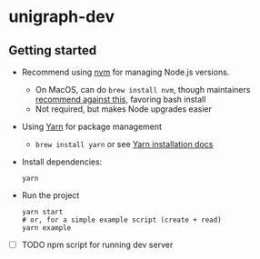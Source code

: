 # unigraph-dev

## Getting started

* Recommend using [nvm](https://github.com/nvm-sh/nvm) for managing Node.js versions.
  * On MacOS, can do `brew install nvm`, though maintainers [recommend against this](https://github.com/nvm-sh/nvm#installing-and-updating), favoring bash install
  * Not required, but makes Node upgrades easier

* Using [Yarn](https://github.com/yarnpkg/yarn) for package management
  * `brew install yarn` or see [Yarn installation docs](https://classic.yarnpkg.com/en/docs/install)

* Install dependencies:
  ```
  yarn
  ```

* Run the project
  ```
  yarn start
  # or, for a simple example script (create + read)
  yarn example
  ```

- [ ] TODO npm script for running dev server